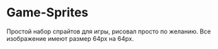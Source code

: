 # Game-Sprites
Простой набор спрайтов для игры, рисовал просто по желанию.
Все изображение имеют размер 64px на 64px.
